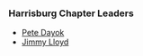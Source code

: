 ### Harrisburg Chapter Leaders
* [Pete Dayok](mailto:pete.dayok@owasp.org)
* [Jimmy Lloyd](mailto:james.lloyd@owasp.org)
